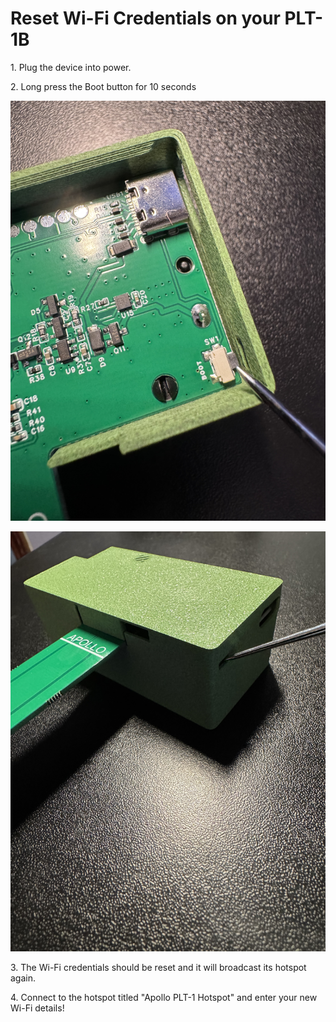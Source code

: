 # Reset Wi-Fi Credentials on your PLT-1B

1\. Plug the device into power.

2\. Long press the Boot button for 10 seconds

![](../../../assets/plt-boot-mode-pic-2.jpg)

![](../../../assets/plt-boot-mode-pic-4.jpg)

3\. The Wi-Fi credentials should be reset and it will broadcast its hotspot again.

4\. Connect to the hotspot titled "Apollo PLT-1 Hotspot" and enter your new Wi-Fi details!